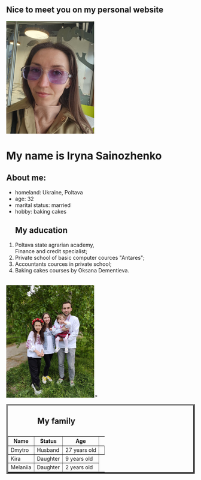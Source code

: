 <!DOCTYPE html>
<html lang="en">
<head>
    <meta charset="UTF-8">
    <meta name="viewport" content="width=device-width, initial-scale=1.0">
    <title>Iryna Sainozhenko</title>
</head>
<body>
  <h2>Nice to meet you on my personal website</h2>
  
  <img src="./Images/my_photo.jpg" alt="My photo"
  width="235"
  height="300">
  <h1>My name is Iryna Sainozhenko</h1>
  <h2>About me:</h2>
  <ul>
    <li>homeland: Ukraine, Poltava</li>
    <li>age: 32</li>
    <li>marital status: married</li>
    <li>hobby: baking cakes</li>
  </ul>
  <ol>
    <h2>My aducation</h2>
    <li>Poltava state agrarian academy, <br>Finance and credit specialist;</li>
    <li>Private school of basic computer cources "Antares";</li>
    <li>Accountants cources in private school;</li>
    <li>Baking cakes courses by Oksana Dementieva.</li>
    </ol>
    <br>
    <img src="./Images/family_photo.jpg" alt="photo"
      width="235"
      height="300">>
    <table border="4">        
        <caption><h2>My family</h2></caption>        
        <tr>          
          <th>Name</th>
          <th>Status</th>
          <th>Age</th>          
        </tr>
        <tr>          
          <td>Dmytro</td>
          <td>Husband</td>
          <td>27 years old</td>
          <td></td>
        </tr>
        <tr>          
          <td>Kira</td>
          <td>Daughter</td>
          <td>9  years old</td>          
        </tr>
        <tr>          
            <td>Melaniia</td>
            <td>Daughter</td>
            <td>2 years old</td>          
          </tr>        
      </table>
      <br>
      
  

</body>
</html>
